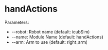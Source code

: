 # handActions
Parameters:

- --robot: Robot name (default: icubSim)
- --name: Module Name (default: handActions)
- --arm: Arm to use (default: right_arm)
